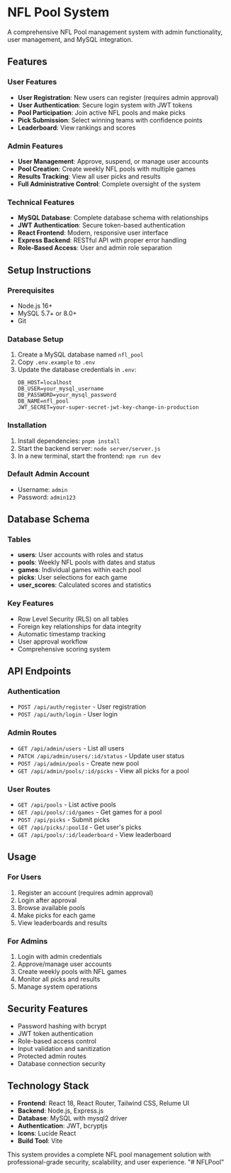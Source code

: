 # NFL Pool System

A comprehensive NFL Pool management system with admin functionality, user management, and MySQL integration.

## Features

### User Features
- **User Registration**: New users can register (requires admin approval)
- **User Authentication**: Secure login system with JWT tokens
- **Pool Participation**: Join active NFL pools and make picks
- **Pick Submission**: Select winning teams with confidence points
- **Leaderboard**: View rankings and scores

### Admin Features
- **User Management**: Approve, suspend, or manage user accounts
- **Pool Creation**: Create weekly NFL pools with multiple games
- **Results Tracking**: View all user picks and results
- **Full Administrative Control**: Complete oversight of the system

### Technical Features
- **MySQL Database**: Complete database schema with relationships
- **JWT Authentication**: Secure token-based authentication
- **React Frontend**: Modern, responsive user interface
- **Express Backend**: RESTful API with proper error handling
- **Role-Based Access**: User and admin role separation

## Setup Instructions

### Prerequisites
- Node.js 16+
- MySQL 5.7+ or 8.0+
- Git

### Database Setup
1. Create a MySQL database named `nfl_pool`
2. Copy `.env.example` to `.env`
3. Update the database credentials in `.env`:
   ```
   DB_HOST=localhost
   DB_USER=your_mysql_username
   DB_PASSWORD=your_mysql_password
   DB_NAME=nfl_pool
   JWT_SECRET=your-super-secret-jwt-key-change-in-production
   ```

### Installation
1. Install dependencies: `pnpm install`
2. Start the backend server: `node server/server.js`
3. In a new terminal, start the frontend: `npm run dev`

### Default Admin Account
- Username: `admin`
- Password: `admin123`

## Database Schema

### Tables
- **users**: User accounts with roles and status
- **pools**: Weekly NFL pools with dates and status
- **games**: Individual games within each pool
- **picks**: User selections for each game
- **user_scores**: Calculated scores and statistics

### Key Features
- Row Level Security (RLS) on all tables
- Foreign key relationships for data integrity
- Automatic timestamp tracking
- User approval workflow
- Comprehensive scoring system

## API Endpoints

### Authentication
- `POST /api/auth/register` - User registration
- `POST /api/auth/login` - User login

### Admin Routes
- `GET /api/admin/users` - List all users
- `PATCH /api/admin/users/:id/status` - Update user status
- `POST /api/admin/pools` - Create new pool
- `GET /api/admin/pools/:id/picks` - View all picks for a pool

### User Routes
- `GET /api/pools` - List active pools
- `GET /api/pools/:id/games` - Get games for a pool
- `POST /api/picks` - Submit picks
- `GET /api/picks/:poolId` - Get user's picks
- `GET /api/pools/:id/leaderboard` - View leaderboard

## Usage

### For Users
1. Register an account (requires admin approval)
2. Login after approval
3. Browse available pools
4. Make picks for each game
5. View leaderboards and results

### For Admins
1. Login with admin credentials
2. Approve/manage user accounts
3. Create weekly pools with NFL games
4. Monitor all picks and results
5. Manage system operations

## Security Features
- Password hashing with bcrypt
- JWT token authentication
- Role-based access control
- Input validation and sanitization
- Protected admin routes
- Database connection security

## Technology Stack
- **Frontend**: React 18, React Router, Tailwind CSS, Relume UI
- **Backend**: Node.js, Express.js
- **Database**: MySQL with mysql2 driver
- **Authentication**: JWT, bcryptjs
- **Icons**: Lucide React
- **Build Tool**: Vite

This system provides a complete NFL pool management solution with professional-grade security, scalability, and user experience.
"# NFLPool" 
